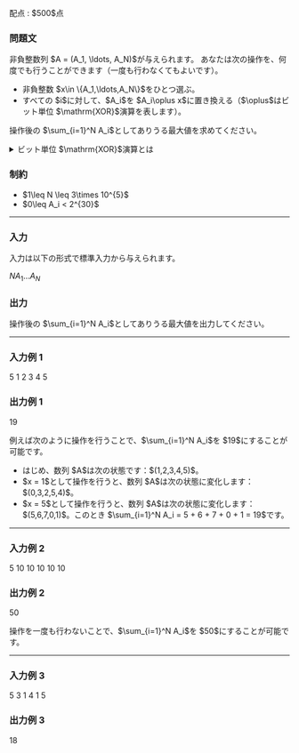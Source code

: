 
<div>

<span>

<span>

<p>
配点 : $500$点
</p>

<div>

<section>

### **問題文**

<p>
非負整数列 $A = (A_1, \ldots, A_N)$が与えられます。
あなたは次の操作を、何度でも行うことができます（一度も行わなくてもよいです）。
</p>

<ul>

<li>
非負整数 $x\in \{A_1,\ldots,A_N\}$をひとつ選ぶ。
</li>

<li>
すべての $i$に対して、$A_i$を $A_i\oplus x$に置き換える（$\oplus$はビット単位 $\mathrm{XOR}$演算を表します）。
</li>

</ul>

<p>
操作後の $\sum_{i=1}^N A_i$としてありうる最大値を求めてください。
</p>

<details>

<summary>
ビット単位 $\mathrm{XOR}$演算とは
    
</summary>

<p>
非負整数 $A, B$のビット単位 $\mathrm{XOR}$、$A \oplus B$は、以下のように定義されます。
        
</p>

<ul>

<li>
$A \oplus B$を二進表記した際の $2^k$($k \geq 0$) の位の数は、$A, B$を二進表記した際の $2^k$の位の数のうち一方のみが $1$であれば $1$、そうでなければ $0$である。
</li>

</ul>
例えば、$3 \oplus 5 = 6$となります (二進表記すると: $011 \oplus 101 = 110$)。
    
<p>

</p>

</details>

</section>

</div>

<div>

<section>

### **制約**

<ul>

<li>
$1\leq N \leq 3\times 10^{5}$
</li>

<li>
$0\leq A_i < 2^{30}$
</li>

</ul>

</section>

</div>

---

<div>

<div>

<section>

### **入力**

<p>
入力は以下の形式で標準入力から与えられます。
</p>

<div>

$N$$A_1$$\ldots$$A_N$
</div>

</section>

</div>

<div>

<section>

### **出力**

<p>
操作後の $\sum_{i=1}^N A_i$としてありうる最大値を出力してください。
</p>

</section>

</div>

</div>

---

<div>

<section>

### **入力例 1**

<div>

5
1 2 3 4 5

</div>

</section>

</div>

<div>

<section>

### **出力例 1**

<div>

19

</div>

<p>
例えば次のように操作を行うことで、$\sum_{i=1}^N A_i$を $19$にすることが可能です。
</p>

<ul>

<li>
はじめ、数列 $A$は次の状態です：$(1,2,3,4,5)$。
</li>

<li>
$x = 1$として操作を行うと、数列 $A$は次の状態に変化します：$(0,3,2,5,4)$。
</li>

<li>
$x = 5$として操作を行うと、数列 $A$は次の状態に変化します：$(5,6,7,0,1)$。このとき $\sum_{i=1}^N A_i = 5 + 6 + 7 + 0 + 1 = 19$です。
</li>

</ul>

</section>

</div>

---

<div>

<section>

### **入力例 2**

<div>

5
10 10 10 10 10

</div>

</section>

</div>

<div>

<section>

### **出力例 2**

<div>

50

</div>

<p>
操作を一度も行わないことで、$\sum_{i=1}^N A_i$を $50$にすることが可能です。
</p>

</section>

</div>

---

<div>

<section>

### **入力例 3**

<div>

5
3 1 4 1 5

</div>

</section>

</div>

<div>

<section>

### **出力例 3**

<div>

18

</div>

</section>

</div>

</span>

</span>

</div>
